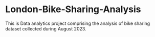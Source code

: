 # London-Bike-Sharing-Analysis
This is Data analytics project comprising the analysis of bike sharing dataset collected during August 2023.
